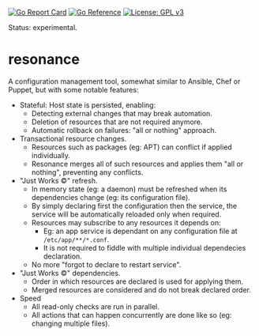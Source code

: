 [![Go Report Card](https://goreportcard.com/badge/github.com/fornellas/resonance)](https://goreportcard.com/report/github.com/fornellas/resonance) [![Go Reference](https://pkg.go.dev/badge/github.com/fornellas/resonance.svg)](https://pkg.go.dev/github.com/fornellas/resonance) [![License: GPL v3](https://img.shields.io/badge/License-GPLv3-blue.svg)](https://www.gnu.org/licenses/gpl-3.0)

Status: experimental.

# resonance

A configuration management tool, somewhat similar to Ansible, Chef or Puppet, but with some notable features:

- Stateful: Host state is persisted, enabling:
  - Detecting external changes that may break automation.
  - Deletion of resources that are not required anymore.
  - Automatic rollback on failures: "all or nothing" approach.
- Transactional resource changes.
  - Resources such as packages (eg: APT) can conflict if applied individually.
  - Resonance merges all of such resources and applies them "all or nothing", preventing any conflicts.
- "Just Works ©" refresh.
  - In memory state (eg: a daemon) must be refreshed when its dependencies change (eg: its configuration file).
  - By simply declaring first the configuration then the service, the service will be automatically reloaded only when required.
  - Resources may subscribe to any resources it depends on:
    - Eg: an app service is dependant on any configuration file at `/etc/app/**/*.conf`.
    - It is not required to fiddle with multiple individual dependecies declaration.
  - No more "forgot to declare to restart service".
- "Just Works ©" dependencies.
  - Order in which resources are declared is used for applying them.
  - Merged resources are considered and do not break declared order.
- Speed
  - All read-only checks are run in parallel.
  - All actions that can happen concurrently are done like so (eg: changing multiple files).